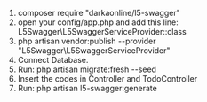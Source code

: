 1. composer require "darkaonline/l5-swagger"
2. open your config/app.php and add this line: L5Swagger\L5SwaggerServiceProvider::class
3. php artisan vendor:publish --provider "L5Swagger\L5SwaggerServiceProvider"
4. Connect Database.
5. Run: php artisan migrate:fresh --seed
6. Insert the codes in Controller and TodoController
7. Run: php artisan l5-swagger:generate
